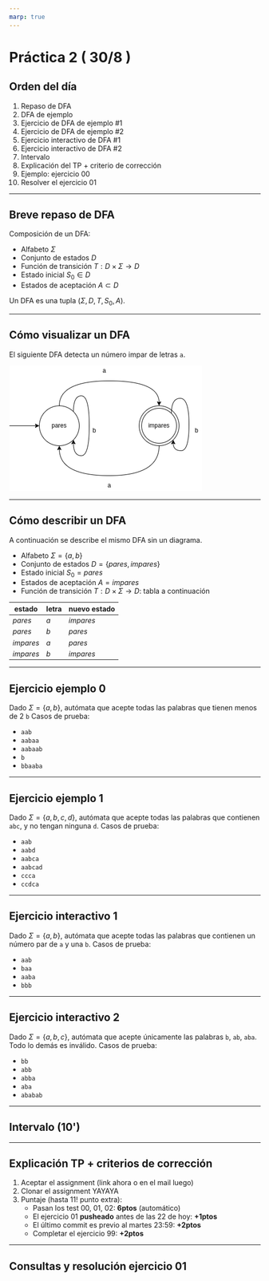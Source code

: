 ```yaml
---
marp: true
---
```


# Práctica 2 ( 30/8 )
## Orden del día
1. Repaso de DFA
2. DFA de ejemplo
3. Ejercicio de DFA de ejemplo #1
3. Ejercicio de DFA de ejemplo #2
4. Ejercicio interactivo de DFA #1
5. Ejercicio interactivo de DFA #2
7. Intervalo
8. Explicación del TP + criterio de corrección
9. Ejemplo: ejercicio 00
10. Resolver el ejercicio 01

---

## Breve repaso de DFA
Composición de un DFA:
- Alfabeto $\Sigma$
- Conjunto de estados $D$
- Función de transición $T:D\times\Sigma\rightarrow D$
- Estado inicial $S_0 \in D$
- Estados de aceptación $A \subset D$

Un DFA es una tupla $(\Sigma,D,T,S_0,A)$.

---

## Cómo visualizar un DFA
El siguiente DFA detecta un número impar de letras `a`.

![automata](./automata.png)

---

## Cómo describir un DFA
A continuación se describe el mismo DFA sin un diagrama.

- Alfabeto $\Sigma = \{a,b\}$
- Conjunto de estados $D=\{pares, impares\}$
- Estado inicial $S_0 = pares$
- Estados de aceptación $A={impares}$
- Función de transición $T:D\times\Sigma\rightarrow D$: tabla a continuación

|estado|letra|nuevo estado|
|-|-|-|
|$pares$|$a$|$impares$|
|$pares$|$b$|$pares$|
|$impares$|$a$|$pares$|
|$impares$|$b$|$impares$|

---

## Ejercicio ejemplo 0

Dado $\Sigma = \{a,b\}$, autómata que acepte todas las palabras que tienen menos de 2 `b`
Casos de prueba:
- `aab`
- `aabaa`
- `aabaab`
- `b`
- `bbaaba`

---

## Ejercicio ejemplo 1

Dado $\Sigma = \{a,b,c,d\}$, autómata que acepte todas las palabras que contienen `abc`, y no tengan ninguna `d`. 
Casos de prueba:
- `aab`
- `aabd`
- `aabca`
- `aabcad`
- `ccca`
- `ccdca`

---

## Ejercicio interactivo  1

Dado $\Sigma = \{a,b\}$, autómata que acepte todas las palabras que contienen un número par de `a` y una `b`. 
Casos de prueba:
- `aab`
- `baa`
- `aaba`
- `bbb`


---

## Ejercicio interactivo  2

Dado $\Sigma = \{a,b,c\}$, autómata que acepte únicamente las palabras `b`, `ab`, `aba`. Todo lo demás es inválido. 
Casos de prueba:
- `bb`
- `abb`
- `abba`
- `aba`
- `ababab`

---

## Intervalo (10')

---

## Explicación TP + criterios de corrección
1. Aceptar el assignment (link ahora o en el mail luego)
2. Clonar el assignment YAYAYA
3. Puntaje (hasta 11! punto extra):
    - Pasan los test 00, 01, 02: **6ptos** (automático)
    - El ejercicio 01 **pusheado** antes de las 22 de hoy: **+1ptos** 
    - El último commit es previo al martes 23:59: **+2ptos**
    - Completar el ejercicio 99: **+2ptos**

---

## Consultas y resolución ejercicio 01
